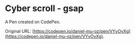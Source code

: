 # Cyber scroll - gsap

A Pen created on CodePen.

Original URL: [https://codepen.io/daniel-mu-oz/pen/VYvOyXg](https://codepen.io/daniel-mu-oz/pen/VYvOyXg).


